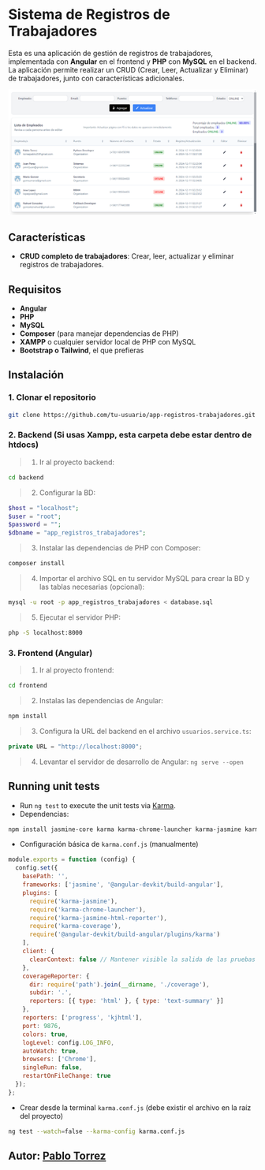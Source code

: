 # Sistema de Registros de Trabajadores

Esta es una aplicación de gestión de registros de trabajadores, implementada con **Angular** en el frontend y **PHP** con **MySQL** en el backend. La aplicación permite realizar un CRUD (Crear, Leer, Actualizar y Eliminar) de trabajadores, junto con características adicionales.

![alt text](frontend/public/client-server-register-worker.webp "Principal")

## Características

- **CRUD completo de trabajadores**: Crear, leer, actualizar y eliminar registros de trabajadores.

## Requisitos

- **Angular**
- **PHP**
- **MySQL**
- **Composer** (para manejar dependencias de PHP)
- **XAMPP** o cualquier servidor local de PHP con MySQL
- **Bootstrap o Tailwind**, el que prefieras

## Instalación

### 1. Clonar el repositorio

```bash
git clone https://github.com/tu-usuario/app-registros-trabajadores.git
```

### 2. Backend (Si usas Xampp, esta carpeta debe estar dentro de htdocs)
> 1. Ir al proyecto backend: 
```bash
cd backend
```
> 2. Configurar la BD:
```php
$host = "localhost";
$user = "root";
$password = "";
$dbname = "app_registros_trabajadores";
```
> 3. Instalar las dependencias de PHP con Composer:
```bash
composer install
```
> 4. Importar el archivo SQL en tu servidor MySQL para crear la BD y las tablas necesarias (opcional):
```bash
mysql -u root -p app_registros_trabajadores < database.sql
```
> 5. Ejecutar el servidor PHP:
```bash
php -S localhost:8000
```
### 3.  Frontend (Angular)
> 1. Ir al proyecto frontend:
```bash
cd frontend
```
> 2. Instalas las dependencias de Angular:
```bash 
npm install 
```
> 3. Configura la URL del backend en el archivo `usuarios.service.ts`:
```typescript
private URL = "http://localhost:8000";
```
> 4. Levantar el servidor de desarrollo de Angular: `ng serve --open`

## Running unit tests
- Run `ng test` to execute the unit tests via [Karma](https://karma-runner.github.io).
- Dependencias: 
```bash
npm install jasmine-core karma karma-chrome-launcher karma-jasmine karma-jasmine-html-reporter --save-dev
```
- Configuración básica de `karma.conf.js` (manualmente)
```js
module.exports = function (config) {
  config.set({
    basePath: '',
    frameworks: ['jasmine', '@angular-devkit/build-angular'],
    plugins: [
      require('karma-jasmine'),
      require('karma-chrome-launcher'),
      require('karma-jasmine-html-reporter'),
      require('karma-coverage'),
      require('@angular-devkit/build-angular/plugins/karma')
    ],
    client: {
      clearContext: false // Mantener visible la salida de las pruebas
    },
    coverageReporter: {
      dir: require('path').join(__dirname, './coverage'),
      subdir: '.',
      reporters: [{ type: 'html' }, { type: 'text-summary' }]
    },
    reporters: ['progress', 'kjhtml'],
    port: 9876,
    colors: true,
    logLevel: config.LOG_INFO,
    autoWatch: true,
    browsers: ['Chrome'],
    singleRun: false,
    restartOnFileChange: true
  });
};
```
- Crear desde la terminal `karma.conf.js` (debe existir el archivo en la raíz del proyecto)
```bash
ng test --watch=false --karma-config karma.conf.js
```

## Autor: [Pablo Torrez](https://github.com/pblnahu1)